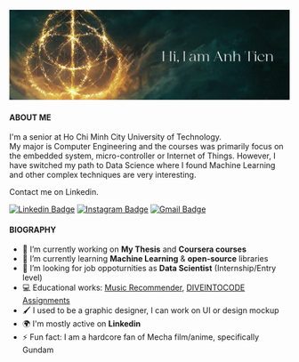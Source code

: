 ![Header image](https://raw.githubusercontent.com/anhtien228/anhtien228/main/elden_Ring.png)
<!-- You can create your own header images using Canva, it has a lot of templates. If you do, use the following link https://www.canva.com/join/celeriac-tread-jellyfish -->
#### ABOUT ME
I'm a senior at Ho Chi Minh City University of Technology.<br>
My major is Computer Engineering and the courses was primarily focus on the embedded system,
micro-controller or Internet of Things. However, I have switched my path to Data Science where
I found Machine Learning and other complex techniques are very interesting.

Contact me on Linkedin.
<!-- <img align='right' src='https://media.giphy.com/media/bcKmIWkUMCjVm/giphy.gif' width='200"'> -->


[![Linkedin Badge](https://img.shields.io/badge/-atien228-blue?style=flat-square&logo=Linkedin&logoColor=white&link=https://www.linkedin.com/in/atien228/)](https://www.linkedin.com/in/atien228/)
[![Instagram Badge](https://img.shields.io/badge/-meomaykurooo-e4405f?style=flat-square&logo=Instagram&logoColor=white&link=https://www.instagram.com/meomaykurooo/)](https://www.instagram.com/meomaykurooo/)
[![Gmail Badge](https://img.shields.io/badge/-mailto:d.atien228@gmail.com-d14836?style=flat-square&logo=Gmail&logoColor=white&link=mailto:mailto:d.atien228@gmail.com)](mailto:d.atien228@gmail.com)

#### BIOGRAPHY
- 🔭 I’m currently working on **My Thesis** and **Coursera courses**
- 🌱 I’m currently learning **Machine Learning** & **open-source** libraries
- 💼 I’m looking for job oppoturnities as **Data Scientist** (Internship/Entry level)
- 💻 Educational works: [Music Recommender](https://rythm-ktm2.herokuapp.com), [DIVEINTOCODE Assignments](https://github.com/anhtien228/diveintocode-ml)
- 🖌️ I used to be a graphic designer, I can work on UI or design mockup
- 🌍 I'm mostly active on **Linkedin**
- ⚡ Fun fact: I am a hardcore fan of Mecha film/anime, specifically Gundam
